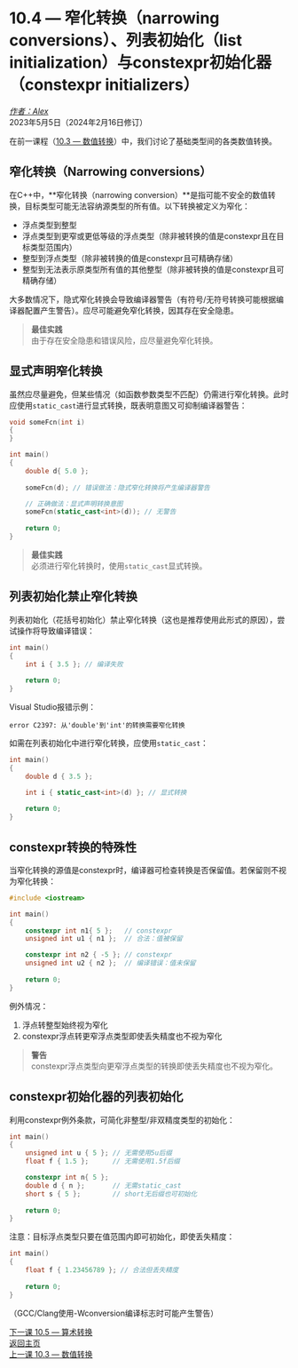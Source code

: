 10.4 — 窄化转换（narrowing conversions）、列表初始化（list initialization）与constexpr初始化器（constexpr initializers）  
==============================================================================

[*作者：Alex*](https://www.learncpp.com/author/Alex/ "查看 Alex 的所有文章")  
2023年5月5日（2024年2月16日修订）  

在前一课程（[10.3 — 数值转换](Chapter-10/lesson10.3-numeric-conversions.md)）中，我们讨论了基础类型间的各类数值转换。  

窄化转换（Narrowing conversions）  
----------------  

在C++中，**窄化转换（narrowing conversion）**是指可能不安全的数值转换，目标类型可能无法容纳源类型的所有值。以下转换被定义为窄化：  
* 浮点类型到整型  
* 浮点类型到更窄或更低等级的浮点类型（除非被转换的值是constexpr且在目标类型范围内）  
* 整型到浮点类型（除非被转换的值是constexpr且可精确存储）  
* 整型到无法表示原类型所有值的其他整型（除非被转换的值是constexpr且可精确存储）  

大多数情况下，隐式窄化转换会导致编译器警告（有符号/无符号转换可能根据编译器配置产生警告）。应尽可能避免窄化转换，因其存在安全隐患。  

> **最佳实践**  
> 由于存在安全隐患和错误风险，应尽量避免窄化转换。  

显式声明窄化转换  
----------------  

虽然应尽量避免，但某些情况（如函数参数类型不匹配）仍需进行窄化转换。此时应使用`static_cast`进行显式转换，既表明意图又可抑制编译器警告：  
```cpp
void someFcn(int i)
{
}

int main()
{
    double d{ 5.0 };
    
    someFcn(d); // 错误做法：隐式窄化转换将产生编译器警告

    // 正确做法：显式声明转换意图
    someFcn(static_cast<int>(d)); // 无警告
    
    return 0;
}
```  

> **最佳实践**  
> 必须进行窄化转换时，使用`static_cast`显式转换。  

列表初始化禁止窄化转换  
----------------  

列表初始化（花括号初始化）禁止窄化转换（这也是推荐使用此形式的原因），尝试操作将导致编译错误：  
```cpp
int main()
{
    int i { 3.5 }; // 编译失败
    
    return 0;
}
```  
Visual Studio报错示例：  
```
error C2397: 从'double'到'int'的转换需要窄化转换
```  
如需在列表初始化中进行窄化转换，应使用`static_cast`：  
```cpp
int main()
{
    double d { 3.5 };

    int i { static_cast<int>(d) }; // 显式转换
    
    return 0;
}
```  

constexpr转换的特殊性  
----------------  

当窄化转换的源值是constexpr时，编译器可检查转换是否保留值。若保留则不视为窄化转换：  
```cpp
#include <iostream>

int main()
{
    constexpr int n1{ 5 };   // constexpr
    unsigned int u1 { n1 };  // 合法：值被保留

    constexpr int n2 { -5 }; // constexpr
    unsigned int u2 { n2 };  // 编译错误：值未保留
    
    return 0;
}
```  
例外情况：  
1. 浮点转整型始终视为窄化  
2. constexpr浮点转更窄浮点类型即使丢失精度也不视为窄化  

> **警告**  
> constexpr浮点类型向更窄浮点类型的转换即使丢失精度也不视为窄化。  

constexpr初始化器的列表初始化  
----------------  

利用constexpr例外条款，可简化非整型/非双精度类型的初始化：  
```cpp
int main()
{
    unsigned int u { 5 }; // 无需使用5u后缀
    float f { 1.5 };      // 无需使用1.5f后缀

    constexpr int n{ 5 };
    double d { n };       // 无需static_cast
    short s { 5 };        // short无后缀也可初始化
    
    return 0;
}
```  
注意：目标浮点类型只要在值范围内即可初始化，即使丢失精度：  
```cpp
int main()
{
    float f { 1.23456789 }; // 合法但丢失精度
    
    return 0;
}
```  
（GCC/Clang使用-Wconversion编译标志时可能产生警告）  

[下一课 10.5 — 算术转换](Chapter-10/lesson10.5-arithmetic-conversions.md)  
[返回主页](/)  
[上一课 10.3 — 数值转换](Chapter-10/lesson10.3-numeric-conversions.md)